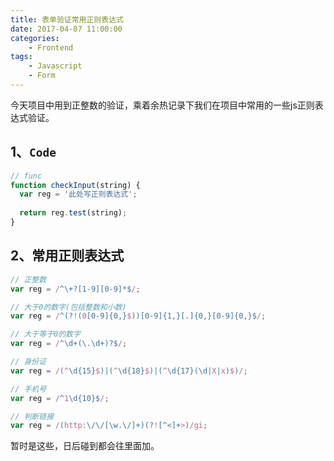 ```yaml
---
title: 表单验证常用正则表达式
date: 2017-04-07 11:00:00
categories:
    - Frontend
tags:
    - Javascript
    - Form
---
```


今天项目中用到正整数的验证，乘着余热记录下我们在项目中常用的一些js正则表达式验证。
<!-- more -->

## 1、`Code`
```javascript
// func
function checkInput(string) {
  var reg = '此处写正则表达式';
  
  return reg.test(string);
}
```

## 2、常用正则表达式
```javascript
// 正整数
var reg = /^\+?[1-9][0-9]*$/;

// 大于0的数字(包括整数和小数)
var reg = /^(?!(0[0-9]{0,}$))[0-9]{1,}[.]{0,}[0-9]{0,}$/;

// 大于等于0的数字
var reg = /^\d+(\.\d+)?$/;

// 身份证
var reg = /(^\d{15}$)|(^\d{18}$)|(^\d{17}(\d|X|x)$)/;

// 手机号
var reg = /^1\d{10}$/;

// 判断链接
var reg = /(http:\/\/[\w.\/]+)(?![^<]+>)/gi;
```
暂时是这些，日后碰到都会往里面加。
&nbsp;